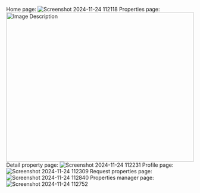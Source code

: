 Home page:
![Screenshot 2024-11-24 112118](https://github.com/user-attachments/assets/53d3aa64-f792-4bd3-a0cd-a6e43da162d9)
Properties page:
<img src="https://github.com/user-attachments/assets/aace4709-f319-455c-9d58-2f431368ab72" alt="Image Description" width="100%" height="400"/>
Detail property page:
![Screenshot 2024-11-24 112231](https://github.com/user-attachments/assets/ded1bb93-d492-4770-838d-46e0f4c6eff3)
Profile page:
![Screenshot 2024-11-24 112309](https://github.com/user-attachments/assets/83811e78-0a0f-4054-b762-aacccca92544)
Request properties page:
![Screenshot 2024-11-24 112840](https://github.com/user-attachments/assets/5f405565-edc2-4f87-86df-6147074d0e2c)
Properties manager page:
![Screenshot 2024-11-24 112752](https://github.com/user-attachments/assets/e3011cb4-e665-4e3c-8758-35b9a0f54bd7)

